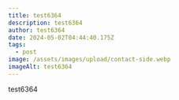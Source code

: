 ```yaml
---
title: test6364
description: test6364
author: test6364
date: 2024-05-02T04:44:40.175Z
tags:
  - post
image: /assets/images/upload/contact-side.webp
imageAlt: test6364
---
```

test6364